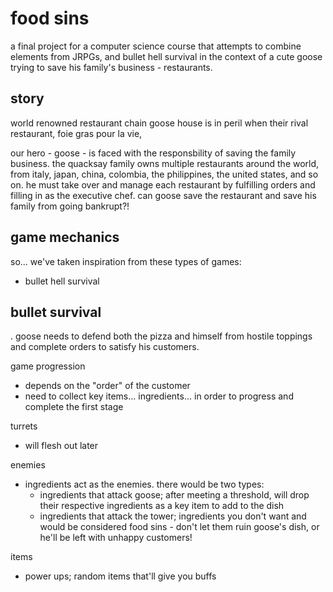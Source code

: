 # food sins

 a final project for a computer science course that attempts to combine elements from JRPGs, and bullet hell survival in the context of a cute goose trying to save his family's business - restaurants. 

## story
world renowned restaurant chain goose house is in peril when their rival restaurant, foie gras pour la vie,

our hero - goose - is faced with the responsbility of saving the family business. the quacksay family owns multiple restaurants around the world, from italy, japan, china, colombia, the philippines, the united states, and so on. he must take over and manage each restaurant by fulfilling orders and filling in as the executive chef. can goose save the restaurant and save his family from going bankrupt?!

## game mechanics
so... we've taken inspiration from these types of games:
- bullet hell survival


## bullet survival
. goose needs to defend both the pizza and himself from hostile toppings and complete orders to satisfy his customers.

game progression
- depends on the "order" of the customer
- need to collect key items... ingredients... in order to progress and complete the first stage

turrets
- will flesh out later

enemies
- ingredients act as the enemies. there would be two types:
  - ingredients that attack goose; after meeting a threshold, will drop their respective ingredients as a key item to add to the dish
  - ingredients that attack the tower; ingredients you don't want and would be considered food sins - don't let them ruin goose's dish, or he'll be left with unhappy customers!

items
- power ups; random items that'll give you buffs

